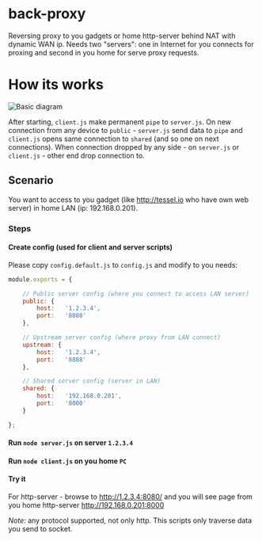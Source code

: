 # back-proxy

Reversing proxy to you gadgets or home http-server behind NAT with dynamic WAN ip.
Needs two "servers": one in Internet for you connects for proxing and second in you home for serve proxy requests.

# How its works
![Basic diagram](https://raw.githubusercontent.com/amurchick/back-proxy/master/BasicDiagram.png)

After starting, `client.js` make permanent `pipe` to `server.js`. 
On new connection from any device to `public` - `server.js` send data to `pipe` and `client.js` opens same connection to `shared` (and so one on next connections).
When connection dropped by any side - on `server.js` or `client.js` - other end drop connection to.

## Scenario

You want to access to you gadget (like http://tessel.io who have own web server) in home LAN (ip: 192.168.0.201).

### Steps

#### Create config (used for client and server scripts)

Please copy `config.default.js` to `config.js` and modify to you needs:

```javascript
module.exports = {

	// Public server config (where you connect to access LAN server)
	public: {
		host:	'1.2.3.4',
		port:	'8080'
	},

	// Upstream server config (where proxy from LAN connect)
	upstream: {
		host:	'1.2.3.4',
		port:	'8888'
	},

	// Shared server config (server in LAN)
	shared: {
		host:	'192.168.0.201',
		port:	'8000'
	}

};
```

#### Run `node server.js` on server `1.2.3.4`
#### Run `node client.js` on you home `PC`
#### Try it

For http-server - browse to http://1.2.3.4:8080/ and you will see page from you home http-server http://192.168.0.201:8000

*Note:* any protocol supported, not only http. This scripts only traverse data you send to socket.
